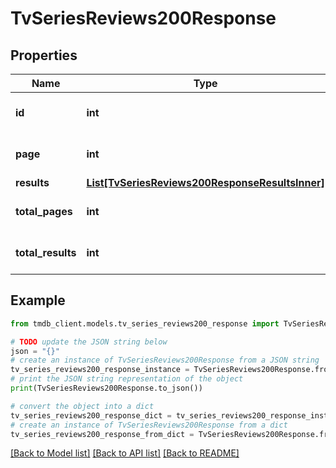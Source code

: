 # TvSeriesReviews200Response


## Properties

Name | Type | Description | Notes
------------ | ------------- | ------------- | -------------
**id** | **int** |  | [optional] [default to 0]
**page** | **int** |  | [optional] [default to 0]
**results** | [**List[TvSeriesReviews200ResponseResultsInner]**](TvSeriesReviews200ResponseResultsInner.md) |  | [optional] 
**total_pages** | **int** |  | [optional] [default to 0]
**total_results** | **int** |  | [optional] [default to 0]

## Example

```python
from tmdb_client.models.tv_series_reviews200_response import TvSeriesReviews200Response

# TODO update the JSON string below
json = "{}"
# create an instance of TvSeriesReviews200Response from a JSON string
tv_series_reviews200_response_instance = TvSeriesReviews200Response.from_json(json)
# print the JSON string representation of the object
print(TvSeriesReviews200Response.to_json())

# convert the object into a dict
tv_series_reviews200_response_dict = tv_series_reviews200_response_instance.to_dict()
# create an instance of TvSeriesReviews200Response from a dict
tv_series_reviews200_response_from_dict = TvSeriesReviews200Response.from_dict(tv_series_reviews200_response_dict)
```
[[Back to Model list]](../README.md#documentation-for-models) [[Back to API list]](../README.md#documentation-for-api-endpoints) [[Back to README]](../README.md)


